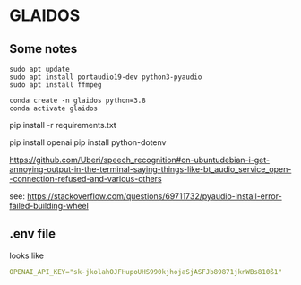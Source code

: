 # GLAIDOS

## Some notes

```
sudo apt update
sudo apt install portaudio19-dev python3-pyaudio
sudo apt install ffmpeg
```

```
conda create -n glaidos python=3.8
conda activate glaidos
```

pip install -r requirements.txt

pip install openai
pip install python-dotenv

https://github.com/Uberi/speech_recognition#on-ubuntudebian-i-get-annoying-output-in-the-terminal-saying-things-like-bt_audio_service_open--connection-refused-and-various-others


see: https://stackoverflow.com/questions/69711732/pyaudio-install-error-failed-building-wheel

## .env file

looks like
```yaml
OPENAI_API_KEY="sk-jkolahOJFHupoUHS990kjhojaSjASFJb89871jknWBs810ß1"
```